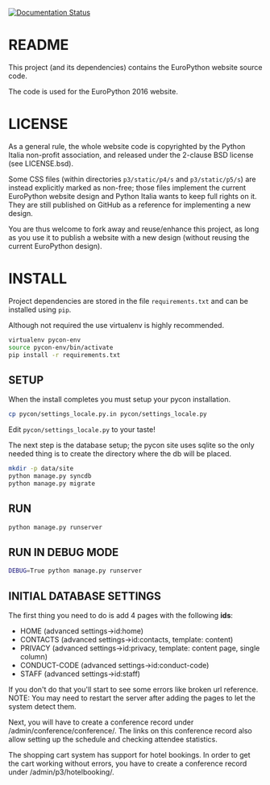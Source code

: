 [![Documentation Status](https://readthedocs.org/projects/epcon/badge/?version=latest)](https://readthedocs.org/projects/epcon/?badge=latest)

README
======
This project (and its dependencies) contains the EuroPython website source code.

The code is used for the EuroPython 2016 website.

LICENSE
=======
As a general rule, the whole website code is copyrighted by the Python Italia non-profit association, and released under the 2-clause BSD license (see LICENSE.bsd).

Some CSS files (within directories `p3/static/p4/s` and `p3/static/p5/s`) are instead explicitly marked as non-free; those files implement the current EuroPython website design and Python Italia wants to keep full rights on it. They are still published on GitHub as a reference for implementing a new design.

You are thus welcome to fork away and reuse/enhance this project, as long as you use it to publish a website with a new design (without reusing the current EuroPython design).

INSTALL
=======

Project dependencies are stored in the file `requirements.txt` and can be
installed using `pip`.

Although not required the use virtualenv is highly recommended.

```bash
virtualenv pycon-env
source pycon-env/bin/activate
pip install -r requirements.txt
```

SETUP
-----

When the install completes you must setup your pycon installation.

```bash
cp pycon/settings_locale.py.in pycon/settings_locale.py
```

Edit `pycon/settings_locale.py` to your taste!

The next step is the database setup; the pycon site uses sqlite so the only
needed thing is to create the directory where the db will be placed.

```bash
mkdir -p data/site
python manage.py syncdb
python manage.py migrate
```

RUN
---

```bash
python manage.py runserver
```

RUN IN DEBUG MODE
-----------------

```bash
DEBUG=True python manage.py runserver
```

INITIAL DATABASE SETTINGS
-------------------------

The first thing you need to do is add 4 pages with the following **ids**:

- HOME (advanced settings->id:home)
- CONTACTS (advanced settings->id:contacts, template: content)
- PRIVACY (advanced settings->id:privacy, template: content page, single column)
- CONDUCT-CODE (advanced settings->id:conduct-code)
- STAFF (advanced settings->id:staff)

If you don't do that you'll start to see some errors like broken url reference. 
NOTE: You may need to restart the server after adding the pages to let the system
detect them.

Next, you will have to create a conference record under
/admin/conference/conference/. The links on this conference record
also allow setting up the schedule and checking attendee statistics.

The shopping cart system has support for hotel bookings. In order to get the cart
working without errors, you have to create a conference record under
/admin/p3/hotelbooking/.


